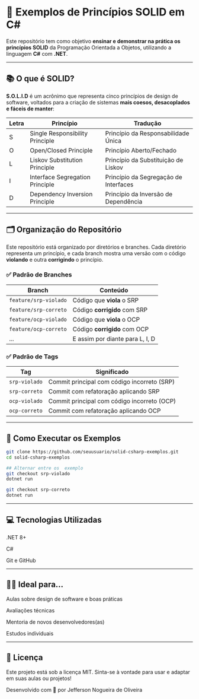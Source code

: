# 🧠 Exemplos de Princípios SOLID em C#

Este repositório tem como objetivo **ensinar e demonstrar na prática os princípios SOLID** da Programação Orientada a Objetos, utilizando a linguagem **C#** com **.NET**.

---

## 📚 O que é SOLID?

**S.O.L.I.D** é um acrônimo que representa cinco princípios de design de software, voltados para a criação de sistemas **mais coesos, desacoplados e fáceis de manter**:

| Letra | Princípio                         | Tradução                                |
|-------|-----------------------------------|------------------------------------------|
| S     | Single Responsibility Principle   | Princípio da Responsabilidade Única     |
| O     | Open/Closed Principle             | Princípio Aberto/Fechado                |
| L     | Liskov Substitution Principle     | Princípio da Substituição de Liskov     |
| I     | Interface Segregation Principle   | Princípio da Segregação de Interfaces   |
| D     | Dependency Inversion Principle    | Princípio da Inversão de Dependência    |

---

## 🗂 Organização do Repositório

Este repositório está organizado por diretórios e branches. Cada diretório representa um princípio, e cada branch mostra uma versão com o código **violando** e outra **corrigindo** o princípio.

### ✅ Padrão de Branches

| Branch                      | Conteúdo                          |
|----------------------------|-----------------------------------|
| `feature/srp-violado`      | Código que **viola** o SRP        |
| `feature/srp-correto`      | Código **corrigido** com SRP      |
| `feature/ocp-violado`      | Código que **viola** o OCP        |
| `feature/ocp-correto`      | Código **corrigido** com OCP      |
| ...                        | E assim por diante para L, I, D   |

### ✅ Padrão de Tags

| Tag            | Significado                                |
|----------------|---------------------------------------------|
| `srp-violado`  | Commit principal com código incorreto (SRP) |
| `srp-correto`  | Commit com refatoração aplicando SRP        |
| `ocp-violado`  | Commit principal com código incorreto (OCP) |
| `ocp-correto`  | Commit com refatoração aplicando OCP        |

---

## 🚀 Como Executar os Exemplos

```bash
git clone https://github.com/seuusuario/solid-csharp-exemplos.git
cd solid-csharp-exemplos

## Alternar entre os  exemplo
git checkout srp-violado
dotnet run

git checkout srp-correto
dotnet run
```

---

## 💻 Tecnologias Utilizadas
.NET 8+

C#

Git e GitHub

---

## 👨‍🏫 Ideal para...
Aulas sobre design de software e boas práticas

Avaliações técnicas

Mentoria de novos desenvolvedores(as)

Estudos individuais

---

## 📄 Licença
Este projeto está sob a licença MIT. Sinta-se à vontade para usar e adaptar em suas aulas ou projetos!

Desenvolvido com 💙 por Jefferson Nogueira de Oliveira